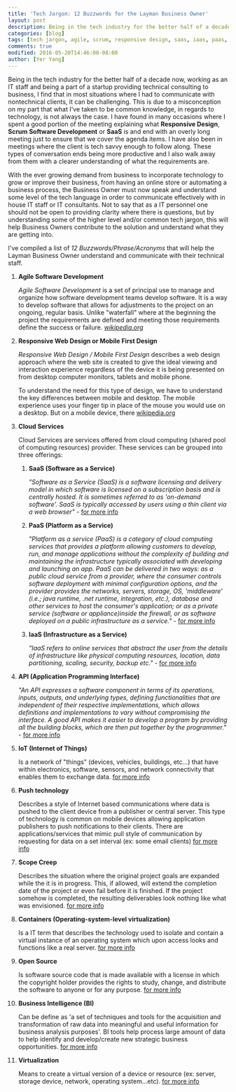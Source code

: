 ```yaml
---
title: 'Tech Jargon: 12 Buzzwords for the Layman Business Owner'
layout: post
description: Being in the tech industry for the better half of a decade now, working as an IT staff and being a part of a startup providing technical consulting to business, I find that in most situations where I had to communicate with nontechnical clients, it can be challenging.
categories: [blog]
tags: [tech jargon, agile, scrum, responsive design, saas, iaas, paas, containers, virtualization, api, iot]
comments: true
modified: 2016-05-20T14:46:00-08:00
author: [Yer Yang]
---
```

Being in the tech industry for the better half of a decade now, working as an IT staff and being a part of a startup providing technical consulting to business, I find that in most situations where I had to communicate with nontechnical clients, it can be challenging. This is due to a misconception on my part that what I've taken to be common knowledge, in regards to technology, is not always the case. I have found in many occasions where I spent a good portion of the meeting explaining what **Responsive Design**, **Scrum Software Development** or **SaaS** is and end with an overly long meeting just to ensure that we cover the agenda items. I have also been in meetings where the client is tech savvy enough to follow along. These types of conversation ends being more productive and I also walk away from them with a clearer understanding of what the requirements are.

With the ever growing demand from business to incorporate technology to grow or improve their business, from having an online store or automating a business process, the Business Owner must now speak and understand some level of the tech language in order to communicate effectively with in house IT staff or IT consultants. Not to say that as a IT personnel one should not be open to providing clarity where there is questions, but by understanding some of the higher level and/or common tech jargon, this will help Business Owners contribute to the solution and understand what they are getting into.

I've compiled a list of *12 Buzzwords/Phrase/Acronyms* that will help the Layman Business Owner understand and communicate with their technical staff.

1.  **Agile Software Development**

    *Agile Software Development* is a set of principal use to manage and organize how software development teams develop software. It is a way to develop 
    software that allows for adjustments to the project on an ongoing, regular basis. Unlike "waterfall" where at the beginning the project the requirements 
    are defined and meeting those requirements define the success or failure. [*wikipedia.org*](https://en.wikipedia.org/wiki/Agile_software_development)

3.  **Responsive Web Design or Mobile First Design**

    *Responsive Web Design / Mobile First Design* describes a web design approach where the web site is created to give the ideal viewing and interaction 
    experience regardless of the device it is being presented on from desktop computer monitors, tablets and mobile phone.
    
    To understand the need for this type of design, we have to understand the key differences between mobile and desktop. The mobile experience uses your finger
    tip in place of the mouse you would use on a desktop. But on a mobile device, there [wikipedia.org](https://en.wikipedia.org/wiki/Responsive_web_design)

4.  **Cloud Services**

    Cloud Services are services offered from cloud computing (shared pool of computing resources) provider. These services can be grouped into three offerings:

    1. **SaaS (Software as a Service)**

	     *"Software as a Service (SaaS) is a software licensing and delivery model in which software is licensed on a subscription basis and is centrally hosted. It is sometimes referred to as 'on-demand software'. SaaS is typically accessed by users using a thin client via a web browser"* - [for more info](https://en.wikipedia.org/wiki/Cloud_computing#Software_as_a_service_.28SaaS.29)

	  2. **PaaS (Platform as a Service)**

	     *"Platform as a service (PaaS) is a category of cloud computing services that provides a platform allowing customers to develop, run, and manage applications without the complexity of building and maintaining the infrastructure typically associated with developing and launching an app. PaaS can be delivered in two ways: as a public cloud service from a provider, where the consumer controls software deployment with minimal configuration options, and the provider provides the networks, servers, storage, OS, 'middleware' (i.e.; java runtime, .net runtime, integration, etc.), database and other services to host the consumer's application; or as a private service (software or appliance)inside the firewall, or as software deployed on a public infrastructure as a service."* - [for more info](https://en.wikipedia.org/wiki/Platform_as_a_service)

	  3. **IaaS (Infrastructure as a Service)**

	     *"IaaS refers to online services that abstract the user from the details of infrastructure like physical computing resources, location, data partitioning, scaling, security, backup etc."* - [for more info](https://en.wikipedia.org/wiki/Cloud_computing#Infrastructure_as_a_service_.28IaaS.29)

5. **API (Application Programming Interface)**

    *"An API expresses a software component in terms of its operations, inputs, outputs, and underlying types, defining functionalities that are independent of their respective implementations, which allows definitions and implementations to vary without compromising the interface. A good API makes it easier to develop a program by providing all the building blocks, which are then put together by the programmer."* - [for more info](https://en.wikipedia.org/wiki/Application_programming_interface)

6. **IoT (Internet of Things)**

    Is a network of "things" (devices, vehicles, buildings, etc…) that have within electronics, software, sensors, and network connectivity that enables them to exchange data. [for more info]( https://en.wikipedia.org/wiki/Internet_of_Things)

7.  **Push technology**

    Describes a style of Internet based communications where data is pushed to the client device from a publisher or central server. This type of technology is common on mobile devices allowing application publishers to push notifications to their clients. There are applications/services that mimic pull style of communication by requesting for data on a set interval (ex: some email clients) [for more info](https://en.wikipedia.org/wiki/Push_technology)

8.  **Scope Creep**

    Describes the situation where the original project goals are expanded while the it is in progress. This, if allowed, will extend the completion date of the project or even fail before it is finished. If the project somehow is completed, the resulting deliverables look nothing like what was envisioned. [for more info](https://www.techopedia.com/definition/24779/scope-creep)

9.  **Containers (Operating-system-level virtualization)**

    Is a IT term that describes the technology used to isolate and contain a virtual instance of an operating system which upon access looks and functions like a real server. [for more info](https://en.wikipedia.org/wiki/Operating-system-level_virtualization)

10. **Open Source**

    Is software source code that is made available with a license in which the copyright holder provides the rights to study, change, and distribute the software to anyone or for any purpose. [for more info](https://en.wikipedia.org/wiki/Open-source_software)

11. **Business Intelligence (BI)**

    Can be define as 'a set of techniques and tools for the acquisition and transformation of raw data into meaningful and useful information for business analysis purposes'. BI tools help process large amount of data to help identify and develop/create new strategic business opportunities. [for more info](https://en.wikipedia.org/wiki/Business_intelligence)

12. **Virtualization**

    Means to create a virtual version of a device or resource (ex: server, storage device, network, operating system…etc). [for more info](https://en.wikipedia.org/wiki/Virtualization)
